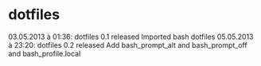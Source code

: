 dotfiles
========
03.05.2013 à 01:36: dotfiles 0.1 released
Imported bash dotfiles
05.05.2013 à 23:20: dotfiles 0.2 released
Add bash_prompt_alt and bash_prompt_off and bash_profile.local